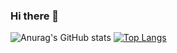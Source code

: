 ### Hi there 👋
![Anurag's GitHub stats](https://github-readme-stats.vercel.app/api?username=lucastayar12&show_icons=true&theme=transparent) [![Top Langs](https://github-readme-stats.vercel.app/api/top-langs/?username=anuraghazra&layout=donut-vertical)](https://github.com/lucastayar12/github-readme-stats)

<!--
**lucastayar12/lucastayar12** is a ✨ _special_ ✨ repository because its `README.md` (this file) appears on your GitHub profile.

Here are some ideas to get you started:

- 🔭 I’m currently working on ...
- 🌱 I’m currently learning ...
- 👯 I’m looking to collaborate on ...
- 🤔 I’m looking for help with ...
- 💬 Ask me about ...
- 📫 How to reach me: ...
- 😄 Pronouns: ...
- ⚡ Fun fact: ...
-->
